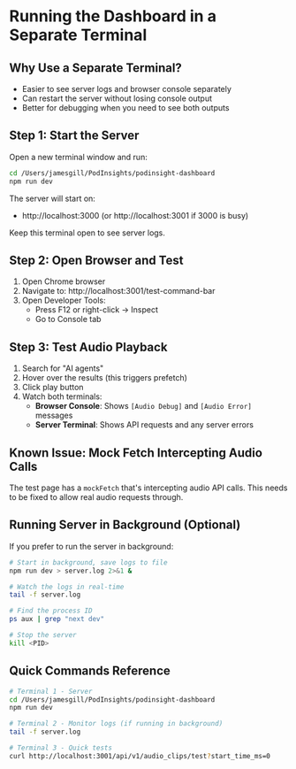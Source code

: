 # Running the Dashboard in a Separate Terminal

## Why Use a Separate Terminal?
- Easier to see server logs and browser console separately
- Can restart the server without losing console output
- Better for debugging when you need to see both outputs

## Step 1: Start the Server

Open a new terminal window and run:

```bash
cd /Users/jamesgill/PodInsights/podinsight-dashboard
npm run dev
```

The server will start on:
- http://localhost:3000 (or http://localhost:3001 if 3000 is busy)

Keep this terminal open to see server logs.

## Step 2: Open Browser and Test

1. Open Chrome browser
2. Navigate to: http://localhost:3001/test-command-bar
3. Open Developer Tools:
   - Press F12 or right-click → Inspect
   - Go to Console tab

## Step 3: Test Audio Playback

1. Search for "AI agents"
2. Hover over the results (this triggers prefetch)
3. Click play button
4. Watch both terminals:
   - **Browser Console**: Shows `[Audio Debug]` and `[Audio Error]` messages
   - **Server Terminal**: Shows API requests and any server errors

## Known Issue: Mock Fetch Intercepting Audio Calls

The test page has a `mockFetch` that's intercepting audio API calls. This needs to be fixed to allow real audio requests through.

## Running Server in Background (Optional)

If you prefer to run the server in background:

```bash
# Start in background, save logs to file
npm run dev > server.log 2>&1 &

# Watch the logs in real-time
tail -f server.log

# Find the process ID
ps aux | grep "next dev"

# Stop the server
kill <PID>
```

## Quick Commands Reference

```bash
# Terminal 1 - Server
cd /Users/jamesgill/PodInsights/podinsight-dashboard
npm run dev

# Terminal 2 - Monitor logs (if running in background)
tail -f server.log

# Terminal 3 - Quick tests
curl http://localhost:3001/api/v1/audio_clips/test?start_time_ms=0
```